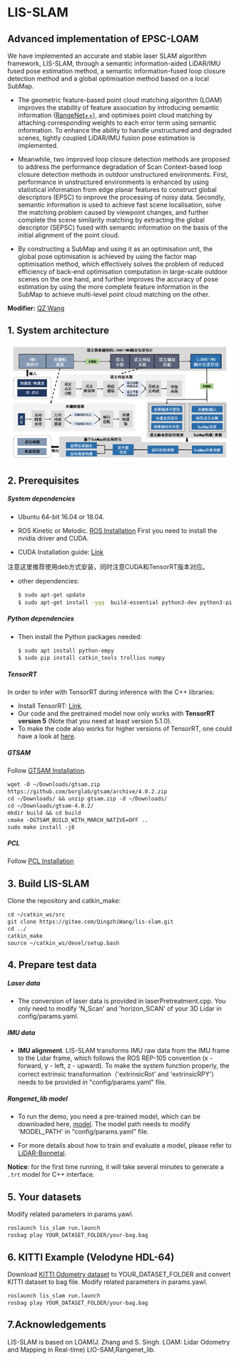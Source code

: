 # LIS-SLAM

## Advanced implementation of EPSC-LOAM

We have implemented an accurate and stable laser SLAM algorithm framework, LIS-SLAM, through a semantic information-aided LiDAR/IMU fused pose estimation method, a semantic information-fused loop closure detection method and a global optimisation method based on a local SubMap.

- The geometric feature-based point cloud matching algorithm (LOAM) improves the stability of feature association by introducing semantic information ([RangeNet++](https://github.com/PRBonn/rangenet_lib.git)), and optimises point cloud matching by attaching corresponding weights to each error term using semantic information. To enhance the ability to handle unstructured and degraded scenes, tightly coupled LiDAR/IMU fusion pose estimation is implemented.

- Meanwhile, two improved loop closure detection methods are proposed to address the performance degradation of Scan Context-based loop closure detection methods in outdoor unstructured environments. First, performance in unstructured environments is enhanced by using statistical information from edge planar features to construct global descriptors (EPSC) to improve the processing of noisy data. Secondly, semantic information is used to achieve fast scene localisation, solve the matching problem caused by viewpoint changes, and further complete the scene similarity matching by extracting the global descriptor (SEPSC) fused with semantic information on the basis of the initial alignment of the point cloud.

- By constructing a SubMap and using it as an optimisation unit, the global pose optimisation is achieved by using the factor map optimisation method, which effectively solves the problem of reduced efficiency of back-end optimisation computation in large-scale outdoor scenes on the one hand, and further improves the accuracy of pose estimation by using the more complete feature information in the SubMap to achieve multi-level point cloud matching on the other.


**Modifier:** [QZ Wang](http://www.wang.qingzhi@outlook.com)

## 1. System architecture

<p align='center'>
    <img src="./assets/doc/system.png" alt="drawing" width="800"/>
</p>

## 2. Prerequisites
##### System dependencies
- Ubuntu 64-bit 16.04 or 18.04.
- ROS Kinetic or Melodic. [ROS Installation](http://wiki.ros.org/ROS/Installation)
First you need to install the nvidia driver and CUDA.

- CUDA Installation guide: [Link](https://docs.nvidia.com/cuda/cuda-installation-guide-linux/index.html)

注意这里推荐使用deb方式安装，同时注意CUDA和TensorRT版本对应。

- other dependencies:

  ```sh
  $ sudo apt-get update 
  $ sudo apt-get install -yqq  build-essential python3-dev python3-pip apt-utils git cmake libboost-all-dev libyaml-cpp-dev libopencv-dev
  ```
  
##### Python dependencies

- Then install the Python packages needed:

  ```sh
  $ sudo apt install python-empy
  $ sudo pip install catkin_tools trollius numpy
  ```
  
##### TensorRT

In order to infer with TensorRT during inference with the C++ libraries:

- Install TensorRT: [Link](https://developer.nvidia.com/tensorrt).
- Our code and the pretrained model now only works with **TensorRT version 5** (Note that you need at least version 5.1.0).
- To make the code also works for higher versions of TensorRT, one could have a look at [here](https://github.com/PRBonn/rangenet_lib/issues/9).

##### GTSAM
Follow [GTSAM Installation](https://github.com/borglab/gtsam/releases).
  ```
  wget -O ~/Downloads/gtsam.zip https://github.com/borglab/gtsam/archive/4.0.2.zip
  cd ~/Downloads/ && unzip gtsam.zip -d ~/Downloads/
  cd ~/Downloads/gtsam-4.0.2/
  mkdir build && cd build
  cmake -DGTSAM_BUILD_WITH_MARCH_NATIVE=OFF ..
  sudo make install -j8
  ```

##### PCL
Follow [PCL Installation](http://www.pointclouds.org/downloads/linux.html)


## 3. Build LIS-SLAM
Clone the repository and catkin_make:

  ```
  cd ~/catkin_ws/src
  git clone https://gitee.com/QingzhiWang/lis-slam.git
  cd ../
  catkin_make
  source ~/catkin_ws/devel/setup.bash
  ```

## 4. Prepare test data
##### Laser data
  - The conversion of laser data is provided in laserPretreatment.cpp. You only need to modify 'N_Scan' and 'horizon_SCAN' of your 3D Lidar in config/params.yaml.

##### IMU data
  - **IMU alignment**. LIS-SLAM transforms IMU raw data from the IMU frame to the Lidar frame, which follows the ROS REP-105 convention (x - forward, y - left, z - upward). To make the system function properly, the correct extrinsic transformation（'extrinsicRot' and 'extrinsicRPY'） needs to be provided in "config/params.yaml" file. 

##### Rangenet_lib model
- To run the demo, you need a pre-trained model, which can be downloaded here, [model](https://www.ipb.uni-bonn.de/html/projects/semantic_suma/darknet53.tar.gz). The model path needs to modify 'MODEL_PATH' in "config/params.yaml" file. 

- For more details about how to train and evaluate a model, please refer to [LiDAR-Bonnetal](https://github.com/PRBonn/lidar-bonnetal).

**Notice**: for the first time running, it will take several minutes to generate a `.trt` model for C++ interface.

## 5. Your datasets
Modify related parameters in params.yawl.

  ```
  roslaunch lis_slam run.launch
  rosbag play YOUR_DATASET_FOLDER/your-bag.bag
  ```


## 6. KITTI Example (Velodyne HDL-64)
Download [KITTI Odometry dataset](http://www.cvlibs.net/datasets/kitti/eval_odometry.php) to YOUR_DATASET_FOLDER and convert KITTI dataset to bag file. 
Modify related parameters in params.yawl.

  ```
  roslaunch lis_slam run.launch
  rosbag play YOUR_DATASET_FOLDER/your-bag.bag
  ```

## 7.Acknowledgements
LIS-SLAM is based on LOAM(J. Zhang and S. Singh. LOAM: Lidar Odometry and Mapping in Real-time) LIO-SAM,Rangenet_lib.


